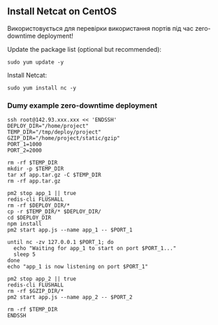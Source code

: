 ## Install Netcat on CentOS
Використовується для перевірки використання портів під час zero-downtime deployment!

Update the package list (optional but recommended):

```
sudo yum update -y
```

Install Netcat:
```
sudo yum install nc -y
```

### Dumy example zero-downtime deployment
```
ssh root@142.93.xxx.xxx << 'ENDSSH'
DEPLOY_DIR="/home/project"
TEMP_DIR="/tmp/deploy/project"
GZIP_DIR="/home/project/static/gzip"
PORT_1=1000
PORT_2=2000

rm -rf $TEMP_DIR
mkdir -p $TEMP_DIR
tar xf app.tar.gz -C $TEMP_DIR
rm -rf app.tar.gz

pm2 stop app_1 || true
redis-cli FLUSHALL
rm -rf $DEPLOY_DIR/*
cp -r $TEMP_DIR/* $DEPLOY_DIR/
cd $DEPLOY_DIR
npm install
pm2 start app.js --name app_1 -- $PORT_1

until nc -zv 127.0.0.1 $PORT_1; do
  echo "Waiting for app_1 to start on port $PORT_1..."
  sleep 5
done
echo "app_1 is now listening on port $PORT_1"

pm2 stop app_2 || true
redis-cli FLUSHALL
rm -rf $GZIP_DIR/*
pm2 start app.js --name app_2 -- $PORT_2

rm -rf $TEMP_DIR
ENDSSH
```
